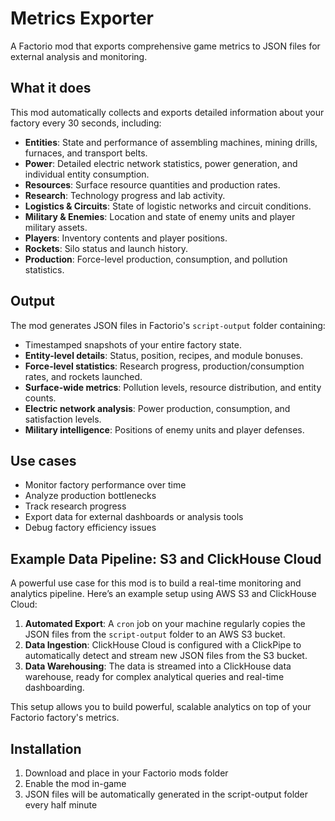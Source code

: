 # Metrics Exporter

A Factorio mod that exports comprehensive game metrics to JSON files for external analysis and monitoring.

## What it does

This mod automatically collects and exports detailed information about your factory every 30 seconds, including:

- **Entities**: State and performance of assembling machines, mining drills, furnaces, and transport belts.
- **Power**: Detailed electric network statistics, power generation, and individual entity consumption.
- **Resources**: Surface resource quantities and production rates.
- **Research**: Technology progress and lab activity.
- **Logistics & Circuits**: State of logistic networks and circuit conditions.
- **Military & Enemies**: Location and state of enemy units and player military assets.
- **Players**: Inventory contents and player positions.
- **Rockets**: Silo status and launch history.
- **Production**: Force-level production, consumption, and pollution statistics.

## Output

The mod generates JSON files in Factorio's `script-output` folder containing:

- Timestamped snapshots of your entire factory state.
- **Entity-level details**: Status, position, recipes, and module bonuses.
- **Force-level statistics**: Research progress, production/consumption rates, and rockets launched.
- **Surface-wide metrics**: Pollution levels, resource distribution, and entity counts.
- **Electric network analysis**: Power production, consumption, and satisfaction levels.
- **Military intelligence**: Positions of enemy units and player defenses.

## Use cases

- Monitor factory performance over time
- Analyze production bottlenecks
- Track research progress
- Export data for external dashboards or analysis tools
- Debug factory efficiency issues

## Example Data Pipeline: S3 and ClickHouse Cloud

A powerful use case for this mod is to build a real-time monitoring and analytics pipeline. Here’s an example setup using AWS S3 and ClickHouse Cloud:

1. **Automated Export**: A `cron` job on your machine regularly copies the JSON files from the `script-output` folder to an AWS S3 bucket.
2. **Data Ingestion**: ClickHouse Cloud is configured with a ClickPipe to automatically detect and stream new JSON files from the S3 bucket.
3. **Data Warehousing**: The data is streamed into a ClickHouse data warehouse, ready for complex analytical queries and real-time dashboarding.

This setup allows you to build powerful, scalable analytics on top of your Factorio factory's metrics.

## Installation

1. Download and place in your Factorio mods folder
2. Enable the mod in-game
3. JSON files will be automatically generated in the script-output folder every half minute
